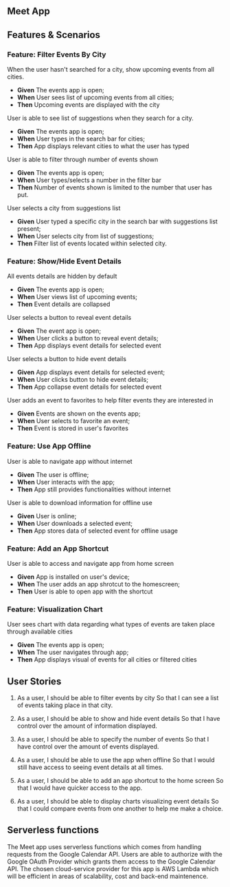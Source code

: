 ## **Meet App**

## Features & Scenarios
### Feature: Filter Events By City
When the user hasn't searched for a city, show upcoming events from all cities. 
 - **Given** The events app is open;
 - **When** User sees list of upcoming events from all cities; 
 - **Then** Upcoming events are displayed with the city

User is able to see list of suggestions when they search for a city.
 - **Given** The events app is open;
 - **When** User types in the search bar for cities;
 - **Then** App displays relevant cities to what the user has typed

User is able to filter through number of events shown
 - **Given** The events app is open;
 - **When** User types/selects a number in the filter bar
 - **Then** Number of events shown is limited to the number that user has put.

User selects a city from suggestions list
 - **Given** User typed a specific city in the search bar with suggestions list present;
 - **When** User selects city from list of suggestions;
 - **Then** Filter list of events located within selected city.

### Feature: Show/Hide Event Details
All events details are hidden by default
 - **Given** The events app is open;
 - **When** User views list of upcoming events;
 - **Then** Event details are collapsed

User selects a button to reveal event details
 - **Given** The event app is open;
 - **When** User clicks a button to reveal event details;
 - **Then** App displays event details for selected event

User selects a button to hide event details
 - **Given** App displays event details for selected event;
 - **When** User clicks button to hide event details;
 - **Then** App collapse event details for selected event

User adds an event to favorites to help filter events they are interested in 
 - **Given** Events are shown on the events app;
 - **When** User selects to favorite an event;
 - **Then** Event is stored in user's favorites

### Feature: Use App Offline
User is able to navigate app without internet
 - **Given** The user is offline;
 - **When** User interacts with the app;
 - **Then** App still provides functionalities without internet

User is able to download information for offline use
 - **Given** User is online;
 - **When** User downloads a selected event;
 - **Then** App stores data of selected event for offline usage


### Feature: Add an App Shortcut 
User is able to access and navigate app from home screen
 - **Given** App is installed on user's device;
 - **When** The user adds an app shrotcut to the homescreen;
 - **Then** User is able to open app with the shortcut

### Feature: Visualization Chart
User sees chart with data regarding what types of events are taken place through available cities
 - **Given** The events app is open;
 - **When** The user navigates through app;
 - **Then** App displays visual of events for all cities or filtered cities

## User Stories

 1. As a user, 
    I should be able to filter events by city
    So that I can see a list of events taking place in that city.

2. As a user,
   I should be able to show and hide event details
   So that I have control over the amount of information displayed.

3. As a user,
    I should be able to specify the number of events
    So that I have control over the amount of events displayed.

4. As a user,
    I should be able to use the app when offline
    So that I would still have access to seeing event details at all times.

5. As a user,
    I should be able to add an app shortcut to the home screen
    So that I would have quicker access to the app.

6. As a user,
    I should be able to display charts visualizing event details
    So that I could compare events from one another to help me make a choice.

## Serverless functions
The Meet app uses serverless functions which comes from handling requests from the Google Calendar API. Users are able to authorize with the Google OAuth Provider which grants them access to the Google Calendar API. The chosen cloud-service provider for this app is AWS Lambda which will be efficient in areas of scalability, cost and back-end maintenence.